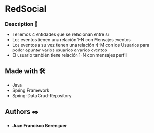 # RedSocial


### Description 🔧

- Tenemos 4 entidades que se relacionan entre si 
- Los eventos tienen una relación 1-N con Mensajes eventos
- Los eventos a su vez tienen una relación N-M con los Usuarios para poder apuntar varios usuarios a varios eventos 
- El usuario también tiene relación 1-N con mensajes perfil 


## Made with 🛠️

* Java
* Spring Framework
* Spring-Data Crud-Repository


## Authors ✒️

* **Juan Francisco Berenguer**
